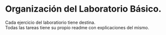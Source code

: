 # Organización del Laboratorio Básico.
Cada ejercicio del laboratiorio tiene destina. </br>
Todas las tareas tiene su propio readme con explicaciones del mismo.